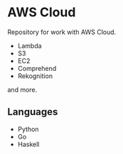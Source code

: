 # AWS Cloud

Repository for work with AWS Cloud.

- Lambda
- S3
- EC2
- Comprehend
- Rekognition

and more.


## Languages

- Python
- Go
- Haskell

